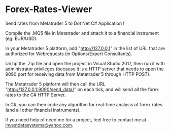 # Forex-Rates-Viewer
Send rates from Metatrader 5 to Dot Net C# Application !

Compile the .MQ5 file in Metatrader and attach it to a financial instrument (eg. EUR/USD).

In your Metatrader 5 platform, add "http://127.0.0.1" in the list of URL that are authorized for Webrequests (in Options/Expert Consultants).

Unzip the .Zip file and open the project in Visual Studio 2017, then run it with administrator privileges (because it is a HTTP server that needs to open the 9090 port for receiving data from Metatrader 5 through HTTP POST).

The Metatrader 5 platform will then call the URL "http://127.0.0.1:9090/send_data/" on each tick, and will send all the forex rates to the C# HTTP Server.

In C#, you can then code any algorithm for real-time analysis of forex rates (and all other financial instruments).

If you need help of need me for a project, feel free to contact me at investdatasystems@yahoo.com.

